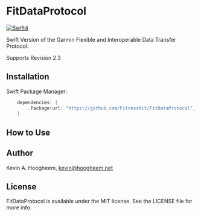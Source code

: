 # FitDataProtocol

[![Swift4](https://img.shields.io/badge/swift4-compatible-4BC51D.svg?style=flat)](https://developer.apple.com/swift)


Swift Version of the Garmin Flexible and Interoperable Data Transfer Protocol.

Supports Revision 2.3

## Installation

Swift Package Manager:
```swift
    dependencies: [
        .Package(url: "https://github.com/FitnessKit/FitDataProtocol", from: 0.1.0)
    ]
```
## How to Use

## Author

Kevin A. Hoogheem, kevin@hoogheem.net

## License

FitDataProtocol is available under the MIT license. See the LICENSE file for more info.
